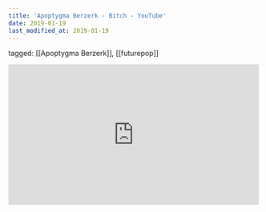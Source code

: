 ```yaml
---
title: 'Apoptygma Berzerk - Bitch - YouTube'
date: 2019-01-19
last_modified_at: 2019-01-19
---
```

tagged: [[Apoptygma Berzerk]], [[futurepop]]
<iframe allow="accelerometer; autoplay; clipboard-write; encrypted-media; gyroscope; picture-in-picture" allowfullscreen="" frameborder="0" height="281" id="youtube_iframe" src="https://www.youtube.com/embed/8JcgHNTGU10?feature=oembed&amp;enablejsapi=1&amp;origin=https://safe.txmblr.com&amp;wmode=opaque" width="500"></iframe>